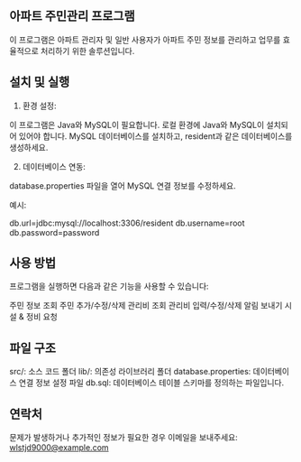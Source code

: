 ## 아파트 주민관리 프로그램

이 프로그램은 아파트 관리자 및 일반 사용자가 아파트 주민 정보를 관리하고 업무를 효율적으로 처리하기 위한 솔루션입니다.

## 설치 및 실행

1. 환경 설정:

이 프로그램은 Java와 MySQL이 필요합니다. 로컬 환경에 Java와 MySQL이 설치되어 있어야 합니다.
MySQL 데이터베이스를 설치하고, resident과 같은 데이터베이스를 생성하세요.

2. 데이터베이스 연동:

database.properties 파일을 열어 MySQL 연결 정보를 수정하세요.

예시:

db.url=jdbc:mysql://localhost:3306/resident
db.username=root
db.password=password

## 사용 방법

프로그램을 실행하면 다음과 같은 기능을 사용할 수 있습니다:

주민 정보 조회
주민 추가/수정/삭제
관리비 조회
관리비 입력/수정/삭제
알림 보내기
시설 & 정비 요청

## 파일 구조

src/: 소스 코드 폴더
lib/: 의존성 라이브러리 폴더
database.properties: 데이터베이스 연결 정보 설정 파일
db.sql: 데이터베이스 테이블 스키마를 정의하는 파일입니다.

## 연락처

문제가 발생하거나 추가적인 정보가 필요한 경우 이메일을 보내주세요: 
wlstjd9000@example.com

